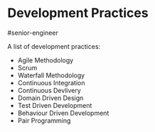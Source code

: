 # Development Practices

#senior-engineer

A list of development practices:

- Agile Methodology
- Scrum
- Waterfall Methodology
- Continuous Integration
- Continuous Devlivery
- Domain Driven Design
- Test Driven Development
- Behaviour Driven Development
- Pair Programming

